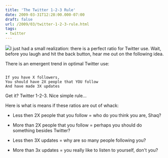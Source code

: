```yaml
---
title: 'The Twitter 1-2-3 Rule'
date: 2009-03-31T12:28:00.000-07:00
draft: false
url: /2009/03/twitter-1-2-3-rule.html
tags: 
- twitter
---
```


[![](http://www.crawlofthedead.com/images/uploads/sockzombies.jpg)](http://www.crawlofthedead.com/images/uploads/sockzombies.jpg)I just had a small realization: there is a perfect ratio for Twitter use. Wait, before you laugh and hit the back button, hear me out on the following idea.  
  
There is an emergent trend in optimal Twitter use:  
```
  
If you have X followers,  
You should have 2X people that YOU follow  
And have made 3X updates  

```  
Get it? Twitter 1-2-3. Nice simple rule...  
  
Here is what is means if these ratios are out of whack:  

  
*   Less then 2X people that you follow = who do you think you are, Shaq?
  
*   More than 2X people that you follow = perhaps you should do something besides Twitter?
  
*   Less then 3X updates = why are so many people following you?
  
*   More than 3x updates = you really like to listen to yourself, don't you?